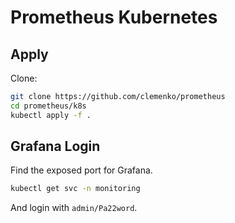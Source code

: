 # Prometheus Kubernetes

## Apply

Clone:

```bash
git clone https://github.com/clemenko/prometheus
cd prometheus/k8s
kubectl apply -f .
```

## Grafana Login

Find the exposed port for Grafana.

```bash
kubectl get svc -n monitoring
```

And login with `admin/Pa22word`.
